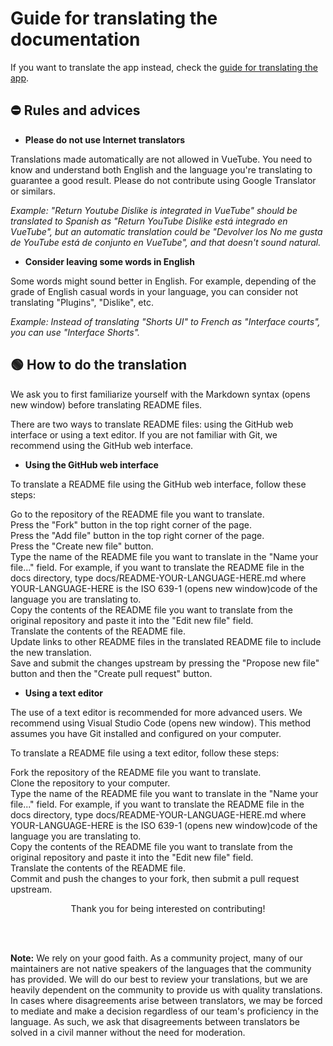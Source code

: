 # Guide for translating the documentation

If you want to translate the app instead, check the [guide for translating the app](/NUXT/plugins/languages/readme.md).

## ⛔️ Rules and advices

- **Please do not use Internet translators**

Translations made automatically are not allowed in VueTube. You need to know and understand both English and the language you're translating to guarantee a good result. Please do not contribute using Google Translator or similars.

_Example: "Return Youtube Dislike is integrated in VueTube" should be translated to Spanish as "Return YouTube Dislike está integrado en VueTube", but an automatic translation could be "Devolver los No me gusta de YouTube está de conjunto en VueTube", and that doesn't sound natural._

- **Consider leaving some words in English**

Some words might sound better in English. For example, depending of the grade of English casual words in your language, you can consider not translating "Plugins", "Dislike", etc.

_Example: Instead of translating "Shorts UI" to French as "Interface courts", you can use "Interface Shorts"._

## 🟢 How to do the translation

We ask you to first familiarize yourself with the Markdown syntax (opens new window) before translating README files.

There are two ways to translate README files: using the GitHub web interface or using a text editor. If you are not familiar with Git, we recommend using the GitHub web interface.

- **Using the GitHub web interface**

To translate a README file using the GitHub web interface, follow these steps:

Go to the repository of the README file you want to translate. <br>
Press the "Fork" button in the top right corner of the page. <br>
Press the "Add file" button in the top right corner of the page. <br>
Press the "Create new file" button. <br>
Type the name of the README file you want to translate in the "Name your file..." field. For example, if you want to translate the README file in the docs directory, type docs/README-YOUR-LANGUAGE-HERE.md where YOUR-LANGUAGE-HERE is the ISO 639-1 (opens new window)code of the language you are translating to. <br>
Copy the contents of the README file you want to translate from the original repository and paste it into the "Edit new file" field. <br>
Translate the contents of the README file. <br>
Update links to other README files in the translated README file to include the new translation. <br>
Save and submit the changes upstream by pressing the "Propose new file" button and then the "Create pull request" button. <br>

-  **Using a text editor**

The use of a text editor is recommended for more advanced users. We recommend using Visual Studio Code (opens new window). This method assumes you have Git installed and configured on your computer.

To translate a README file using a text editor, follow these steps:

Fork the repository of the README file you want to translate. <br>
Clone the repository to your computer. <br>
Type the name of the README file you want to translate in the "Name your file..." field. For example, if you want to translate the README file in the docs directory, type docs/README-YOUR-LANGUAGE-HERE.md where YOUR-LANGUAGE-HERE is the ISO 639-1 (opens new window)code of the language you are translating to. <br>
Copy the contents of the README file you want to translate from the original repository and paste it into the "Edit new file" field. <br>
Translate the contents of the README file. <br>
Commit and push the changes to your fork, then submit a pull request upstream. <br>

<p align="center"> Thank you for being interested on contributing! </p>

<br>
<br>

**Note:** We rely on your good faith. As a community project, many of our maintainers are not native speakers of the languages that the community has provided. We will do our best to review your translations, but we are heavily dependent on the community to provide us with quality translations. In cases where disagreements arise between translators, we may be forced to mediate and make a decision regardless of our team's proficiency in the language. As such, we ask that disagreements between translators be solved in a civil manner without the need for moderation.

